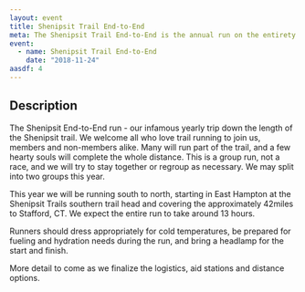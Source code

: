 ```yaml
---
layout: event
title: Shenipsit Trail End-to-End
meta: The Shenipsit Trail End-to-End is the annual run on the entirety of the blue-blazed Shenipsit Trail.
event: 
  - name: Shenipsit Trail End-to-End
    date: "2018-11-24"
aasdf: 4
---
```


## Description
The Shenipsit End-to-End run - our infamous yearly trip down the length of the Shenipsit trail. We welcome all who love trail running to join us, members and non-members alike. Many will run part of the trail, and a few hearty souls will complete the whole distance. This is a group run, not a race, and we will try to stay together or regroup as necessary. We may split into two groups this year.

This year we will be running south to north, starting in East Hampton at the Shenipsit Trails southern trail head and covering the approximately 42miles to Stafford, CT. We expect the entire run to take around 13 hours.

Runners should dress appropriately for cold temperatures, be prepared for fueling and hydration needs during the run, and bring a headlamp for the start and finish.

More detail to come as we finalize the logistics, aid stations and distance options.